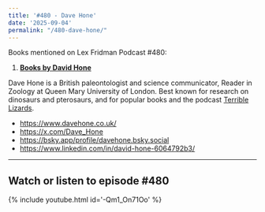 ```yaml
---
title: '#480 - Dave Hone'
date: '2025-09-04'
permalink: "/480-dave-hone/"
---
```


Books mentioned on Lex Fridman Podcast #480:

1. <b><a href="https://amzn.to/3V17N2F" target="_blank" rel="sponsored noopener noreferrer">Books by David Hone</a></b>

<!--more-->

Dave Hone is a British paleontologist and science communicator, Reader in Zoology at Queen Mary University of London. Best known for research on dinosaurs and pterosaurs, and for popular books and the podcast <a href="https://terriblelizards.libsyn.com/" target="_blank">Terrible Lizards</a>.

- <a href="https://www.davehone.co.uk/" target="_blank">https://www.davehone.co.uk/</a>
- <a href="https://x.com/Dave_Hone" target="_blank">https://x.com/Dave_Hone</a>
- <a href="https://bsky.app/profile/davehone.bsky.social" target="_blank">https://bsky.app/profile/davehone.bsky.social</a>
- <a href="https://www.linkedin.com/in/david-hone-6064792b3/" target="_blank">https://www.linkedin.com/in/david-hone-6064792b3/</a>

- - - - - -

## Watch or listen to episode #480

{% include youtube.html id='-Qm1_On71Oo' %}